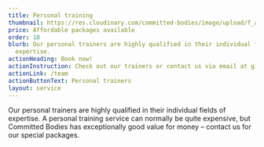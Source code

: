 ```yaml
---
title: Personal training
thumbnail: https://res.cloudinary.com/committed-bodies/image/upload/f_auto,q_auto/v1642663481/services/personal-trainer-committed-bodies-gym-benoni.png
price: Affordable packages available
order: 10
blurb: Our personal trainers are highly qualified in their individual fields of
  expertise.
actionHeading: Book now!
actionInstruction: Check out our trainers or contact us via email at gi-jill@committedbodies.co.za
actionLink: /team
actionButtonText: Personal trainers
layout: service
---
```

Our personal trainers are highly qualified in their individual fields of expertise. A personal training service can normally be quite expensive, but Committed Bodies has exceptionally good value for money – contact us for our special packages.